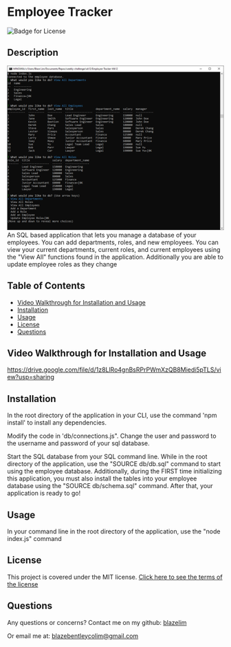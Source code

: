 
# Employee Tracker
![Badge for License](https://img.shields.io/badge/license-MIT-blueviolet)

## Description
![Example of a list of employees](./media/sample.png)
An SQL based application that lets you manage a database of your employees. You can add departments, roles, and new employees. You can view your current departments, current roles, and current employees using the "View All" functions found in the application. Additionally you are able to update employee roles as they change

## Table of Contents
* [Video Walkthrough for Installation and Usage](#video-walkthrough-for-installation-and-usage)
* [Installation](#installation)
* [Usage](#usage)
* [License](#license)
* [Questions](#questions)

## Video Walkthrough for Installation and Usage
https://drive.google.com/file/d/1z8LlRo4gnBsRPrPWmXzQB8Miedi5pTLS/view?usp=sharing

## Installation
In the root directory of the application in your CLI, use the command 'npm install' to install any dependencies.

Modify the code in 'db/connections.js". Change the user and password to the username and password of your sql database.

Start the SQL database from your SQL command line. While in the root directory of the application, use the "SOURCE db/db.sql" command to start using the employee database. Additionally, during the FIRST time initializing this application, you must also install the tables into your employee database using the "SOURCE db/schema.sql" command. After that, your application is ready to go!


## Usage
In your command line in the root directory of the application, use the "node index.js" command

## License
This project is covered under the MIT license.
[Click here to see the terms of the license](https://choosealicense.com/licenses/mit/)
## Questions
Any questions or concerns?
Contact me on my github: [blazelim](https://github.com/blazelim/)

Or email me at: blazebentleycolim@gmail.com
